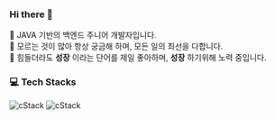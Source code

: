 ### Hi there 👋

📌 JAVA 기반의 백엔드 주니어 개발자입니다.<br>
📌 모르는 것이 많아 항상 궁금해 하며, 모든 일의 최선을 다합니다.<br>
📌 힘들더라도 **성장** 이라는 단어를 제일 좋아하며, **성장** 하기위해 노력 중입니다. <br>

### 💻 Tech Stacks 
<img alt="cStack" src=
"https://img.shields.io/badge/Java-007396.svg?style=for-the-badge&logo=Java&logoColor=bule"/>
<img alt="cStack" src=
"https://img.shields.io/badge/JavaScript-007396.svg?style=for-the-badge&logo=Java&logoColor=Yellow"/>

